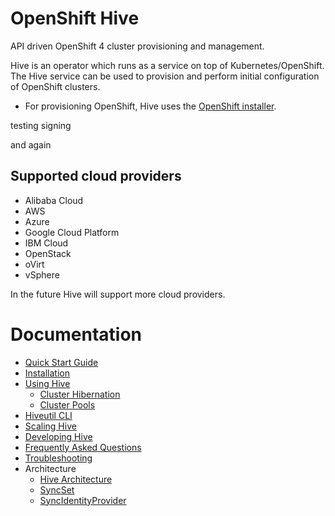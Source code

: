 # OpenShift Hive

API driven OpenShift 4 cluster provisioning and management.

Hive is an operator which runs as a service on top of Kubernetes/OpenShift.
The Hive service can be used to provision and perform initial configuration of OpenShift clusters.

* For provisioning OpenShift, Hive uses the [OpenShift installer](https://github.com/openshift/installer).

testing signing

and again

## Supported cloud providers

* Alibaba Cloud
* AWS
* Azure
* Google Cloud Platform
* IBM Cloud
* OpenStack
* oVirt
* vSphere

In the future Hive will support more cloud providers.

# Documentation

* [Quick Start Guide](./docs/quick_start.md)
* [Installation](./docs/install.md)
* [Using Hive](./docs/using-hive.md)
  * [Cluster Hibernation](./docs/hibernating-clusters.md)
  * [Cluster Pools](./docs/clusterpools.md)
* [Hiveutil CLI](./docs/hiveutil.md)
* [Scaling Hive](./docs/scaling-hive.md)
* [Developing Hive](./docs/developing.md)
* [Frequently Asked Questions](./docs/FAQs.md)
* [Troubleshooting](./docs/troubleshooting.md)
* Architecture
  * [Hive Architecture](./docs/architecture.md)
  * [SyncSet](./docs/syncset.md)
  * [SyncIdentityProvider](./docs/syncidentityprovider.md)
